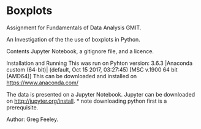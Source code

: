 # Boxplots

Assignment for Fundamentals of Data Analysis GMIT.

An Investigation of the  the use of boxplots in Python.

Contents
Jupyter Notebook, a gitignore file, and a licence.

Installation and Running
This was run on Pyhton version: 3.6.3 |Anaconda custom (64-bit)| (default, Oct 15 2017, 03:27:45) [MSC v.1900 64 bit (AMD64)] This can be downloaded and installed on https://www.anaconda.com/

The data is presented on a Jupyter Notebook. Jupyter can be downloaded on http://jupyter.org/install. * note downloading python first is a prerequisite.

Author: Greg Feeley.
